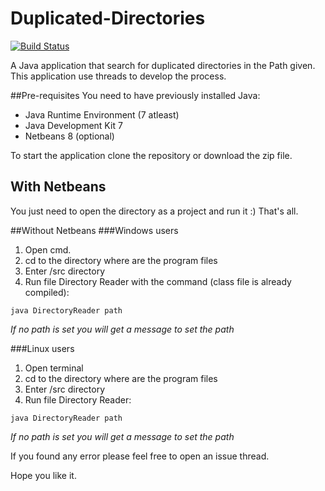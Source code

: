 # Duplicated-Directories
[![Build Status](https://travis-ci.org/yamilelias/Duplicated-Directories.svg?branch=master)](https://travis-ci.org/yamilelias/Duplicated-Directories)

A Java application that search for duplicated directories in the Path given. This application use threads to develop the process.

##Pre-requisites
You need to have previously installed Java:
- Java Runtime Environment (7 atleast)
- Java Development Kit 7
- Netbeans 8 (optional)

To start the application clone the repository or download the zip file. 

## With Netbeans
You just need to open the directory as a project and run it :) 
That's all.

##Without Netbeans
###Windows users
1. Open cmd.
2. cd to the directory where are the program files
3. Enter /src directory
4. Run file Directory Reader with the command (class file is already compiled):

`java DirectoryReader path`

_If no path is set you will get a message to set the path_



###Linux users
1. Open terminal
2. cd to the directory where are the program files
3. Enter /src directory
4. Run file Directory Reader:

`java DirectoryReader path`

_If no path is set you will get a message to set the path_



If you found any error please feel free to open an issue thread.

Hope you like it.
